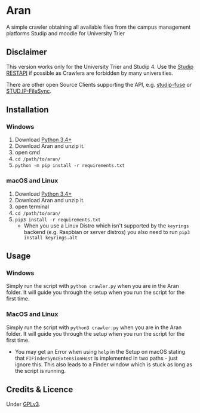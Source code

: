 # Aran

A simple crawler obtaining all available files from the campus management platforms
Studip and moodle for University Trier

## Disclaimer
This version works only for the University Trier and Studip 4.
Use the [Studip RESTAPI](https://docs.studip.de/develop/Entwickler/RESTAPI)
if possible as Crawlers are forbidden by many universities. 

There are other open Source Clients supporting the API, e.g. [studip-fuse](https://github.com/N-Coder/studip-fuse)
or [STUD.IP-FileSync](https://github.com/rockihack/Stud.IP-FileSync).

## Installation

### Windows

1. Download [Python 3.4+](https://www.python.org)
2. Download Aran and unzip it.
3. open cmd
4. ``` cd /path/to/aran/ ```
5. ```python -m pip install -r requirements.txt```

### macOS and Linux
1. Download [Python 3.4+](https://www.python.org)
2. Download Aran and unzip it.
3. open terminal
4. ``` cd /path/to/aran/ ```
5. ```pip3 install -r requirements.txt```
    + When you use a Linux Distro which isn't supported by the ```keyrings``` backend (e.g. Raspbian or server distros)
you also need to run ```pip3 install keyrings.alt```
## Usage

### Windows
Simply run the script with ``` python crawler.py ``` when you are in the Aran folder.
It will guide you through the setup when you run the script for the first time.

### MacOS and Linux
Simply run the script with ``` python3 crawler.py ``` when you are in the Aran folder.
It will guide you through the setup when you run the script for the first time.
+ You may get an Error when using ```help``` in the Setup on macOS stating that ```FIFinderSyncExtensionHost``` is
implemented in two paths - just ignore this. This also leads to a Finder window which is stuck
as long as the script is running.


## Credits & Licence

Under [GPLv3](https://github.com/Xceron/studipcrawl/blob/master/LICENSE).
